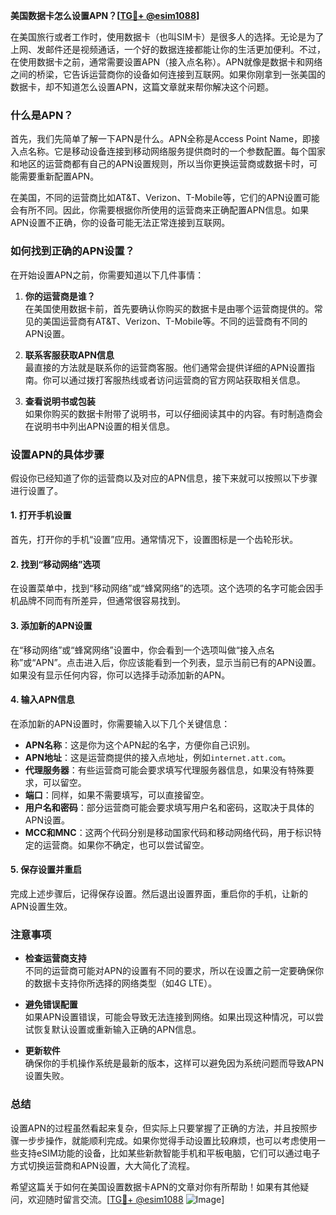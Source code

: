 **美国数据卡怎么设置APN？[[TG💪+ @esim1088](https://t.me/s/esim1088)]**

在美国旅行或者工作时，使用数据卡（也叫SIM卡）是很多人的选择。无论是为了上网、发邮件还是视频通话，一个好的数据连接都能让你的生活更加便利。不过，在使用数据卡之前，通常需要设置APN（接入点名称）。APN就像是数据卡和网络之间的桥梁，它告诉运营商你的设备如何连接到互联网。如果你刚拿到一张美国的数据卡，却不知道怎么设置APN，这篇文章就来帮你解决这个问题。

### 什么是APN？

首先，我们先简单了解一下APN是什么。APN全称是Access Point Name，即接入点名称。它是移动设备连接到移动网络服务提供商时的一个参数配置。每个国家和地区的运营商都有自己的APN设置规则，所以当你更换运营商或数据卡时，可能需要重新配置APN。

在美国，不同的运营商比如AT&T、Verizon、T-Mobile等，它们的APN设置可能会有所不同。因此，你需要根据你所使用的运营商来正确配置APN信息。如果APN设置不正确，你的设备可能无法正常连接到互联网。

### 如何找到正确的APN设置？

在开始设置APN之前，你需要知道以下几件事情：

1. **你的运营商是谁？**  
   在美国使用数据卡前，首先要确认你购买的数据卡是由哪个运营商提供的。常见的美国运营商有AT&T、Verizon、T-Mobile等。不同的运营商有不同的APN设置。

2. **联系客服获取APN信息**  
   最直接的方法就是联系你的运营商客服。他们通常会提供详细的APN设置指南。你可以通过拨打客服热线或者访问运营商的官方网站获取相关信息。

3. **查看说明书或包装**  
   如果你购买的数据卡附带了说明书，可以仔细阅读其中的内容。有时制造商会在说明书中列出APN设置的相关信息。

### 设置APN的具体步骤

假设你已经知道了你的运营商以及对应的APN信息，接下来就可以按照以下步骤进行设置了。

#### 1. 打开手机设置
首先，打开你的手机“设置”应用。通常情况下，设置图标是一个齿轮形状。

#### 2. 找到“移动网络”选项
在设置菜单中，找到“移动网络”或“蜂窝网络”的选项。这个选项的名字可能会因手机品牌不同而有所差异，但通常很容易找到。

#### 3. 添加新的APN设置
在“移动网络”或“蜂窝网络”设置中，你会看到一个选项叫做“接入点名称”或“APN”。点击进入后，你应该能看到一个列表，显示当前已有的APN设置。如果没有显示任何内容，你可以选择手动添加新的APN。

#### 4. 输入APN信息
在添加新的APN设置时，你需要输入以下几个关键信息：
- **APN名称**：这是你为这个APN起的名字，方便你自己识别。
- **APN地址**：这是运营商提供的接入点地址，例如`internet.att.com`。
- **代理服务器**：有些运营商可能会要求填写代理服务器信息，如果没有特殊要求，可以留空。
- **端口**：同样，如果不需要填写，可以直接留空。
- **用户名和密码**：部分运营商可能会要求填写用户名和密码，这取决于具体的APN设置。
- **MCC和MNC**：这两个代码分别是移动国家代码和移动网络代码，用于标识特定的运营商。如果你不确定，也可以尝试留空。

#### 5. 保存设置并重启
完成上述步骤后，记得保存设置。然后退出设置界面，重启你的手机，让新的APN设置生效。

### 注意事项

- **检查运营商支持**  
  不同的运营商可能对APN的设置有不同的要求，所以在设置之前一定要确保你的数据卡支持你所选择的网络类型（如4G LTE）。

- **避免错误配置**  
  如果APN设置错误，可能会导致无法连接到网络。如果出现这种情况，可以尝试恢复默认设置或重新输入正确的APN信息。

- **更新软件**  
  确保你的手机操作系统是最新的版本，这样可以避免因为系统问题而导致APN设置失败。

### 总结

设置APN的过程虽然看起来复杂，但实际上只要掌握了正确的方法，并且按照步骤一步步操作，就能顺利完成。如果你觉得手动设置比较麻烦，也可以考虑使用一些支持eSIM功能的设备，比如某些新款智能手机和平板电脑，它们可以通过电子方式切换运营商和APN设置，大大简化了流程。

希望这篇关于如何在美国设置数据卡APN的文章对你有所帮助！如果有其他疑问，欢迎随时留言交流。[[TG💪+ @esim1088](https://t.me/s/esim1088) ![Image](https://i.postimg.cc/4NQfJmqS/Snipaste-2025-05-13-00-14-12.png)]